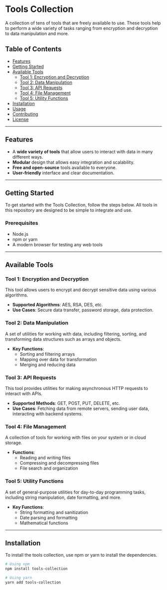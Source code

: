 # Tools Collection

A collection of tens of tools that are freely available to use. These tools help to perform a wide variety of tasks ranging from encryption and decryption to data manipulation and more.

## Table of Contents
- [Features](#features)
- [Getting Started](#getting-started)
- [Available Tools](#available-tools)
  - [Tool 1: Encryption and Decryption](#tool-1-encryption-and-decryption)
  - [Tool 2: Data Manipulation](#tool-2-data-manipulation)
  - [Tool 3: API Requests](#tool-3-api-requests)
  - [Tool 4: File Management](#tool-4-file-management)
  - [Tool 5: Utility Functions](#tool-5-utility-functions)
- [Installation](#installation)
- [Usage](#usage)
- [Contributing](#contributing)
- [License](#license)

---

## Features

- A **wide variety of tools** that allow users to interact with data in many different ways.
- **Modular** design that allows easy integration and scalability.
- **Free and open-source** tools available to everyone.
- **User-friendly** interface and clear documentation.

---

## Getting Started

To get started with the Tools Collection, follow the steps below. All tools in this repository are designed to be simple to integrate and use.

### Prerequisites

- Node.js
- npm or yarn
- A modern browser for testing any web tools

---

## Available Tools

### Tool 1: Encryption and Decryption
This tool allows users to encrypt and decrypt sensitive data using various algorithms.

- **Supported Algorithms**: AES, RSA, DES, etc.
- **Use Cases**: Secure data transfer, password storage, data protection.

### Tool 2: Data Manipulation
A set of utilities for working with data, including filtering, sorting, and transforming data structures such as arrays and objects.

- **Key Functions**:
  - Sorting and filtering arrays
  - Mapping over data for transformation
  - Merging and reducing data

### Tool 3: API Requests
This tool provides utilities for making asynchronous HTTP requests to interact with APIs.

- **Supported Methods**: GET, POST, PUT, DELETE, etc.
- **Use Cases**: Fetching data from remote servers, sending user data, interacting with backend systems.

### Tool 4: File Management
A collection of tools for working with files on your system or in cloud storage.

- **Functions**:
  - Reading and writing files
  - Compressing and decompressing files
  - File search and organization

### Tool 5: Utility Functions
A set of general-purpose utilities for day-to-day programming tasks, including string manipulation, date formatting, and more.

- **Key Functions**:
  - String formatting and sanitization
  - Date parsing and formatting
  - Mathematical functions

---

## Installation

To install the tools collection, use npm or yarn to install the dependencies.

```bash
# Using npm
npm install tools-collection

# Using yarn
yarn add tools-collection
